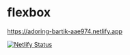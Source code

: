 # flexbox

https://adoring-bartik-aae974.netlify.app

[![Netlify Status](https://api.netlify.com/api/v1/badges/c4d9087d-aeb9-4673-a6f7-e0ab37e750b8/deploy-status)](https://app.netlify.com/sites/adoring-bartik-aae974/deploys)
